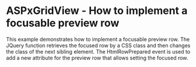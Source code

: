 # ASPxGridView - How to implement a focusable preview row


<p>This example demonstrates how to implement a focusable preview row. The JQuery function retrieves the focused row by a CSS class and then changes the class of the next sibling element. The HtmlRowPrepared event is used to add a new attribute for the preview row that allows setting the focused row.</p>

<br/>


